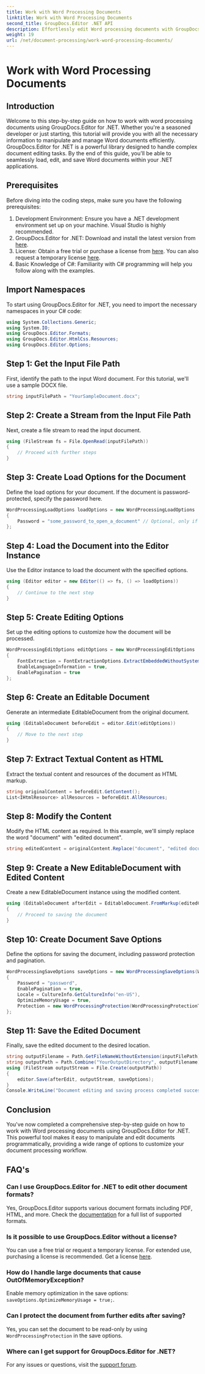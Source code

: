 ```yaml
---
title: Work with Word Processing Documents
linktitle: Work with Word Processing Documents
second_title: GroupDocs.Editor .NET API
description: Effortlessly edit Word processing documents with GroupDocs.Editor for .NET. Follow our detailed, step-by-step tutorial to enhance your document management skills.
weight: 19
url: /net/document-processing/work-word-processing-documents/
---
```


# Work with Word Processing Documents

## Introduction
Welcome to this step-by-step guide on how to work with word processing documents using GroupDocs.Editor for .NET. Whether you're a seasoned developer or just starting, this tutorial will provide you with all the necessary information to manipulate and manage Word documents efficiently. GroupDocs.Editor for .NET is a powerful library designed to handle complex document editing tasks. By the end of this guide, you'll be able to seamlessly load, edit, and save Word documents within your .NET applications.
## Prerequisites
Before diving into the coding steps, make sure you have the following prerequisites:
1. Development Environment: Ensure you have a .NET development environment set up on your machine. Visual Studio is highly recommended.
2. GroupDocs.Editor for .NET: Download and install the latest version from [here](https://releases.groupdocs.com/editor/net/).
3. License: Obtain a free trial or purchase a license from [here](https://purchase.groupdocs.com/buy). You can also request a temporary license [here](https://purchase.groupdocs.com/temporary-license/).
4. Basic Knowledge of C#: Familiarity with C# programming will help you follow along with the examples.
## Import Namespaces
To start using GroupDocs.Editor for .NET, you need to import the necessary namespaces in your C# code:
```csharp
using System.Collections.Generic;
using System.IO;
using GroupDocs.Editor.Formats;
using GroupDocs.Editor.HtmlCss.Resources;
using GroupDocs.Editor.Options;
```
## Step 1: Get the Input File Path
First, identify the path to the input Word document. For this tutorial, we'll use a sample DOCX file.
```csharp
string inputFilePath = "YourSampleDocument.docx";
```
## Step 2: Create a Stream from the Input File Path
Next, create a file stream to read the input document.
```csharp
using (FileStream fs = File.OpenRead(inputFilePath))
{
    // Proceed with further steps
}
```
## Step 3: Create Load Options for the Document
Define the load options for your document. If the document is password-protected, specify the password here. 
```csharp
WordProcessingLoadOptions loadOptions = new WordProcessingLoadOptions
{
    Password = "some_password_to_open_a_document" // Optional, only if the document is protected
};
```
## Step 4: Load the Document into the Editor Instance
Use the Editor instance to load the document with the specified options.
```csharp
using (Editor editor = new Editor(() => fs, () => loadOptions))
{
    // Continue to the next step
}
```
## Step 5: Create Editing Options
Set up the editing options to customize how the document will be processed.
```csharp
WordProcessingEditOptions editOptions = new WordProcessingEditOptions
{
    FontExtraction = FontExtractionOptions.ExtractEmbeddedWithoutSystem,
    EnableLanguageInformation = true,
    EnablePagination = true
};
```
## Step 6: Create an Editable Document
Generate an intermediate EditableDocument from the original document.
```csharp
using (EditableDocument beforeEdit = editor.Edit(editOptions))
{
    // Move to the next step
}
```
## Step 7: Extract Textual Content as HTML
Extract the textual content and resources of the document as HTML markup.
```csharp
string originalContent = beforeEdit.GetContent();
List<IHtmlResource> allResources = beforeEdit.AllResources;
```
## Step 8: Modify the Content
Modify the HTML content as required. In this example, we'll simply replace the word "document" with "edited document".
```csharp
string editedContent = originalContent.Replace("document", "edited document");
```
## Step 9: Create a New EditableDocument with Edited Content
Create a new EditableDocument instance using the modified content.
```csharp
using (EditableDocument afterEdit = EditableDocument.FromMarkup(editedContent, allResources))
{
    // Proceed to saving the document
}
```
## Step 10: Create Document Save Options
Define the options for saving the document, including password protection and pagination.
```csharp
WordProcessingSaveOptions saveOptions = new WordProcessingSaveOptions(WordProcessingFormats.Docm)
{
    Password = "password",
    EnablePagination = true,
    Locale = CultureInfo.GetCultureInfo("en-US"),
    OptimizeMemoryUsage = true,
    Protection = new WordProcessingProtection(WordProcessingProtectionType.ReadOnly, "write_password")
};
```
## Step 11: Save the Edited Document
Finally, save the edited document to the desired location.
```csharp
string outputFilename = Path.GetFileNameWithoutExtension(inputFilePath) + ".docm";
string outputPath = Path.Combine("YourOutputDirectory", outputFilename);
using (FileStream outputStream = File.Create(outputPath))
{
    editor.Save(afterEdit, outputStream, saveOptions);
}
Console.WriteLine("Document editing and saving process completed successfully.");
```
## Conclusion
You've now completed a comprehensive step-by-step guide on how to work with Word processing documents using GroupDocs.Editor for .NET. This powerful tool makes it easy to manipulate and edit documents programmatically, providing a wide range of options to customize your document processing workflow.
## FAQ's
### Can I use GroupDocs.Editor for .NET to edit other document formats?
Yes, GroupDocs.Editor supports various document formats including PDF, HTML, and more. Check the [documentation](https://tutorials.groupdocs.com/editor/net/) for a full list of supported formats.
### Is it possible to use GroupDocs.Editor without a license?
You can use a free trial or request a temporary license. For extended use, purchasing a license is recommended. Get a license [here](https://purchase.groupdocs.com/buy).
### How do I handle large documents that cause OutOfMemoryException?
Enable memory optimization in the save options: `saveOptions.OptimizeMemoryUsage = true;`.
### Can I protect the document from further edits after saving?
Yes, you can set the document to be read-only by using `WordProcessingProtection` in the save options.
### Where can I get support for GroupDocs.Editor for .NET?
For any issues or questions, visit the [support forum](https://forum.groupdocs.com/c/editor/20).